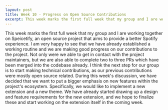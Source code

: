 ```yaml
---
layout: post
title: Week 10 - Progress on Open Source Contributions
excerpt: This week marks the first full week that my group and I are working together on Speicetify, an open source project that aims to provide a better Spotify experience. I am very happy to see that we have already established a working routine and we are making good progress on our contributions to the project.
---
```


This week marks the first full week that my group and I are working together on Speicetify, an open source project that aims to provide a better Spotify experience. I am very happy to see that we have already established a working routine and we are making good progress on our contributions to the project. Not only were we able to get in contact with the project maintainers, but we are also able to complete two to three PRs which have been merged into the codebase already. I think the next step for our group is to start making technical contributions, as our previous contributions were mostly open source related. During this week's discussion, we have decided that we want to put a bigger emphasis on new features within the project's ecosystem. Specifically, we would like to implement a new extension and a new theme. We have already started drawing up a design and feature requirements for the new extension, and we hope to finalize these and start working on the extension itself in the coming week.








